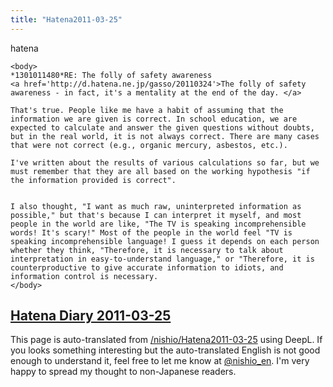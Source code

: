 ```yaml
---
title: "Hatena2011-03-25"
---
```


hatena

```
<body>
*1301011480*RE: The folly of safety awareness
<a href='http://d.hatena.ne.jp/gasso/20110324'>The folly of safety awareness - in fact, it's a mentality at the end of the day. </a>

That's true. People like me have a habit of assuming that the information we are given is correct. In school education, we are expected to calculate and answer the given questions without doubts, but in the real world, it is not always correct. There are many cases that were not correct (e.g., organic mercury, asbestos, etc.).

I've written about the results of various calculations so far, but we must remember that they are all based on the working hypothesis "if the information provided is correct".


I also thought, "I want as much raw, uninterpreted information as possible," but that's because I can interpret it myself, and most people in the world are like, "The TV is speaking incomprehensible words! It's scary!" Most of the people in the world feel "TV is speaking incomprehensible language! I guess it depends on each person whether they think, "Therefore, it is necessary to talk about interpretation in easy-to-understand language," or "Therefore, it is counterproductive to give accurate information to idiots, and information control is necessary.
</body>
```


[Hatena Diary 2011-03-25](https://nishiohirokazu.hatenadiary.org/archive/2011/03/25)
---
This page is auto-translated from [/nishio/Hatena2011-03-25](https://scrapbox.io/nishio/Hatena2011-03-25) using DeepL. If you looks something interesting but the auto-translated English is not good enough to understand it, feel free to let me know at [@nishio_en](https://twitter.com/nishio_en). I'm very happy to spread my thought to non-Japanese readers.